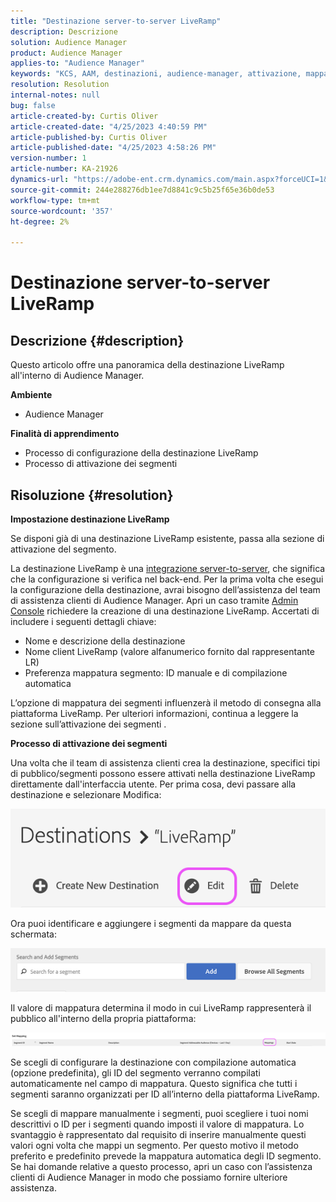 ```yaml
---
title: "Destinazione server-to-server LiveRamp"
description: Descrizione
solution: Audience Manager
product: Audience Manager
applies-to: "Audience Manager"
keywords: "KCS, AAM, destinazioni, audience-manager, attivazione, mappature, S2S, server-to-server"
resolution: Resolution
internal-notes: null
bug: false
article-created-by: Curtis Oliver
article-created-date: "4/25/2023 4:40:59 PM"
article-published-by: Curtis Oliver
article-published-date: "4/25/2023 4:58:26 PM"
version-number: 1
article-number: KA-21926
dynamics-url: "https://adobe-ent.crm.dynamics.com/main.aspx?forceUCI=1&pagetype=entityrecord&etn=knowledgearticle&id=c89763f1-87e3-ed11-a7c7-6045bd0065b6"
source-git-commit: 244e288276db1ee7d8841c9c5b25f65e36b0de53
workflow-type: tm+mt
source-wordcount: '357'
ht-degree: 2%

---
```


# Destinazione server-to-server LiveRamp

## Descrizione {#description}


Questo articolo offre una panoramica della destinazione LiveRamp all&#39;interno di Audience Manager.

<b>Ambiente</b>

- Audience Manager


<b>Finalità di apprendimento</b>

- Processo di configurazione della destinazione LiveRamp
- Processo di attivazione dei segmenti









## Risoluzione {#resolution}


<b>Impostazione destinazione LiveRamp</b>

Se disponi già di una destinazione LiveRamp esistente, passa alla sezione di attivazione del segmento. 

La destinazione LiveRamp è una [integrazione server-to-server](https://experienceleague.adobe.com/docs/audience-manager/user-guide/features/destinations/device-based/device-based-destinations-list.html?lang=en), che significa che la configurazione si verifica nel back-end. Per la prima volta che esegui la configurazione della destinazione, avrai bisogno dell’assistenza del team di assistenza clienti di Audience Manager. Apri un caso tramite [Admin Console](https://adminconsole.adobe.com/) richiedere la creazione di una destinazione LiveRamp. Accertati di includere i seguenti dettagli chiave:

- Nome e descrizione della destinazione
- Nome client LiveRamp (valore alfanumerico fornito dal rappresentante LR)
- Preferenza mappatura segmento: ID manuale e di compilazione automatica


L’opzione di mappatura dei segmenti influenzerà il metodo di consegna alla piattaforma LiveRamp. Per ulteriori informazioni, continua a leggere la sezione sull’attivazione dei segmenti .



<b>Processo di attivazione dei segmenti</b>

Una volta che il team di assistenza clienti crea la destinazione, specifici tipi di pubblico/segmenti possono essere attivati nella destinazione LiveRamp direttamente dall&#39;interfaccia utente. Per prima cosa, devi passare alla destinazione e selezionare Modifica:

![](assets/bd9e9cba-89e3-ed11-a7c7-6045bd0065b6.png)



Ora puoi identificare e aggiungere i segmenti da mappare da questa schermata:

![](assets/d96041d3-89e3-ed11-a7c7-6045bd0065b6.png)

Il valore di mappatura determina il modo in cui LiveRamp rappresenterà il pubblico all&#39;interno della propria piattaforma: 

![](assets/75158bf1-89e3-ed11-a7c7-6045bd0065b6.png)

Se scegli di configurare la destinazione con compilazione automatica (opzione predefinita), gli ID del segmento verranno compilati automaticamente nel campo di mappatura. Questo significa che tutti i segmenti saranno organizzati per ID all’interno della piattaforma LiveRamp.

Se scegli di mappare manualmente i segmenti, puoi scegliere i tuoi nomi descrittivi o ID per i segmenti quando imposti il valore di mappatura. Lo svantaggio è rappresentato dal requisito di inserire manualmente questi valori ogni volta che mappi un segmento. Per questo motivo il metodo preferito e predefinito prevede la mappatura automatica degli ID segmento. Se hai domande relative a questo processo, apri un caso con l’assistenza clienti di Audience Manager in modo che possiamo fornire ulteriore assistenza.
